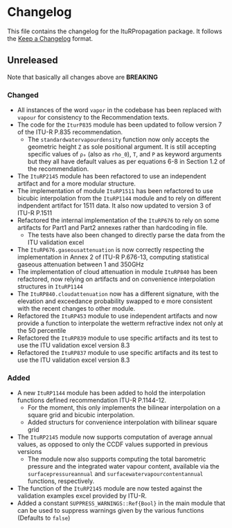 # Changelog

This file contains the changelog for the ItuRPropagation package. It follows the [Keep a Changelog](https://keepachangelog.com/en/1.1.0/) format.

## Unreleased

Note that basically all changes above are **BREAKING**

### Changed
- All instances of the word `vapor` in the codebase has been replaced with `vapour` for consistency to the Recommendation texts.
- The code for the `IturP835` module has been updated to follow version 7 of the ITU-R P.835 recommendation.
  - The `standardwatervapourdensity` function now only accepts the geometric height `Z` as sole positional argument. It is still accepting specific values of `ρ₀` (also as `rho_0`), `T`, and `P` as keyword arguments but they all have default values as per equations 6-8 in Section 1.2 of the recommendation.
- The `ItuRP2145` module has been refactored to use an independent artifact and for a more modular structure.
- The implementation of module `ItuRP1511` has been refactored to use bicubic interpolation from the `ItuRP1144` module and to rely on different indpendent artifact for 1511 data. It also now updated to version 3 of ITU-R P.1511
- Refactored the internal implementation of the `ItuRP676` to rely on some artifacts for Part1 and Part2 annexes rather than hardcoding in file.
  - The tests have also been changed to directly parse the data from the ITU validation excel
- The `ItuRP676.gaseousattenuation` is now correctly respecting the implementation in Annex 2 of ITU-R P.676-13, computing statistical gaseous attenuation between 1 and 350GHz
- The implementation of cloud attenuation in module `ItuRP840` has been refactored, now relying on artifacts and on convenience interpolation structures in `ItuRP1144`
- The `ItuRP840.cloudattenuation` now has a different signature, with the elevation and exceedance probability swapped to e more consistent with the recent changes to other module.
- Refactored the `ItuRP453` module to use independent artifacts and now provide a function to interpolate the wetterm refractive index not only at the 50 percentile
- Refactored the `ItuRP839` module to use specific artifacts and its test to use the ITU validation excel version 8.3
- Refactored the `ItuRP837` module to use specific artifacts and its test to use the ITU validation excel version 8.3

### Added
- A new `ItuRP1144` module has been added to hold the interpolation functions defined recommendation ITU-R P.1144-12.
  - For the moment, this only implements the bilinear interpolation on a square grid and bicubic interpolation.
  - Added structurs for convenience interpolation with bilinear square grid
- The `ItuRP2145` module now supports computation of average annual values, as opposed to only the CCDF values supported in previous versions
  - The module now also supports computing the total barometric pressure and the integrated water vapour content, available via the `surfacepressureannual` and `surfacewatervapourcontentannual` functions, respectively.
- The function of the `ItuRP2145` module are now tested against the validation examples excel provided by ITU-R.
- Added a constant `SUPPRESS_WARNINGS::Ref{Bool}` in the main module that can be used to suppress warnings given by the various functions (Defaults to `false`)